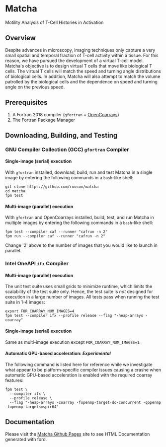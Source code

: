 Matcha
======
Motility Analysis of T-Cell Histories in Activation

Overview
--------
Despite advances in microscopy, imaging techniques only capture a very small spatial and temporal fraction of T-cell activity within a tissue. For this reason, we have pursued the development of a virtual T-cell model. Matcha's objective is to design virtual T cells that move like biological T cells. The virtual T cells will match the speed and turning angle distributions of biological cells. In addition, Matcha will also attempt to match the volume patrolled by the biological cells and the dependence on speed and turning angle on the previous speed.


Prerequisites
-------------
1. A Fortran 2018 compiler (`gfortran` + [OpenCoarrays])
2. The Fortran Package Manager

Downloading, Building, and Testing
---------------------------------

### GNU Compiler Collection (GCC) `gfortran` Compiler

#### Single-image (serial) execution
With `gfortran` installed, download, build, run and test Matcha in a single image by entering the following commands in a `bash`-like shell:
```
git clone https://github.com/rouson/matcha
cd matcha
fpm test
```

#### Multi-image (parallel) execution
With `gfortran` and OpenCoarrays installed, build, test, and run Matcha in multiple images by entering the following commands in a `bash`-like shell:
```
fpm test --compiler caf --runner "cafrun -n 2"
fpm run --compiler caf --runner "cafrun -n 2"
```
Change '2' above to the number of images that you would like to launch in parallel.

### Intel OneAPI `ifx` Compiler
#### Multi-image (parallel) execution
The unit test suite uses small grids to minimize runtime, which limits the scalability of the test suite only.
Hence, the test suite is _not_ designed for execution in a large number of images.
All tests pass when running the test suite in 1-4 images: 
```
export FOR_COARRAY_NUM_IMAGES=4
fpm test --compiler ifx --profile release --flag "-heap-arrays -coarray"
```

#### Single-image (serial) execution
Same as multi-image execution except `FOR_COARRAY_NUM_IMAGES=1`.

#### Automatic GPU-based acceleration: _Experimental_
The following command is listed here for reference while we investigate what appear to be platform-specific compiler issues causing a crashe when automatic GPU-based acceleration is enabled with the required coarray features:
```
fpm test \
  --compiler ifx \
  --profile release \
  --flag "-heap-arrays -coarray -fopenmp-target-do-concurrent -qopenmp -fopenmp-targets=spir64"
```

## Documentation
Please visit the [Matcha Github Pages](https://berkeleylab.github.io/matcha) site to see HTML Documentation generated with ford.

[OpenCoarrays]: https://github.com/sourceryinstitute/opencoarrays
